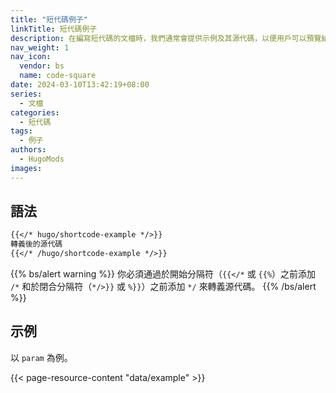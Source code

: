 ```yaml
---
title: "短代碼例子"
linkTitle: 短代碼例子
description: 在編寫短代碼的文檔時，我們通常會提供示例及其源代碼，以便用戶可以預覽結果、閱讀和複製代碼，而這將需要你重複相似的代碼兩次。有了這個短代碼，你僅需鍵入一次源代碼則可以實現這一點。 
nav_weight: 1
nav_icon:
  vendor: bs
  name: code-square
date: 2024-03-10T13:42:19+08:00
series:
  - 文檔
categories:
  - 短代碼
tags:
  - 例子
authors:
  - HugoMods
images:
---
```


## 語法

```markdown
{{</* hugo/shortcode-example */>}}
轉義後的源代碼
{{</* /hugo/shortcode-example */>}}
```

{{% bs/alert warning %}}
你必須通過於開始分隔符（`{{</*` 或 `{{%`）之前添加 `/*` 和於閉合分隔符（`*/>}}` 或 `%}}`）之前添加 `*/` 來轉義源代碼。
{{% /bs/alert %}}

## 示例

以 `param` 為例。

{{< page-resource-content "data/example" >}}
